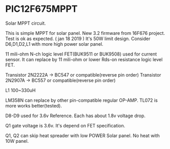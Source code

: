 # PIC12F675MPPT
Solar MPPT circuit.

This is simple MPPT for solar panel.
New 3.2 firmware from 16F676 project.
Test is ok as expected. ( jan 18 2019 )
It's 50W limit design. Consider D6,D1,D2,L1 with more high power solar panel.

11 mili-ohm N-ch logic level FET(BUK9511 or BUK9508) used for current sensor. 
It can replace by 11 mili-ohm or lower Rds-on resistance logic level FET.

Transistor 2N2222A -> BC547 or compatible(reverse pin order)
Transistor 2N2907A -> BC557 or compatible(reverse pin order)

L1 100~330uH

LM358N can replace by other pin-compatible regular OP-AMP. TL072 is more works better(tested).

D8-D9 used for 3.6v Reference. Each has about 1.8v voltage drop.

Q1 gate voltage is 3.6v. It's depend on FET specification.

Q1, Q2 can skip heat spreader with low POWER Solar panel. No heat with 10W panel.
